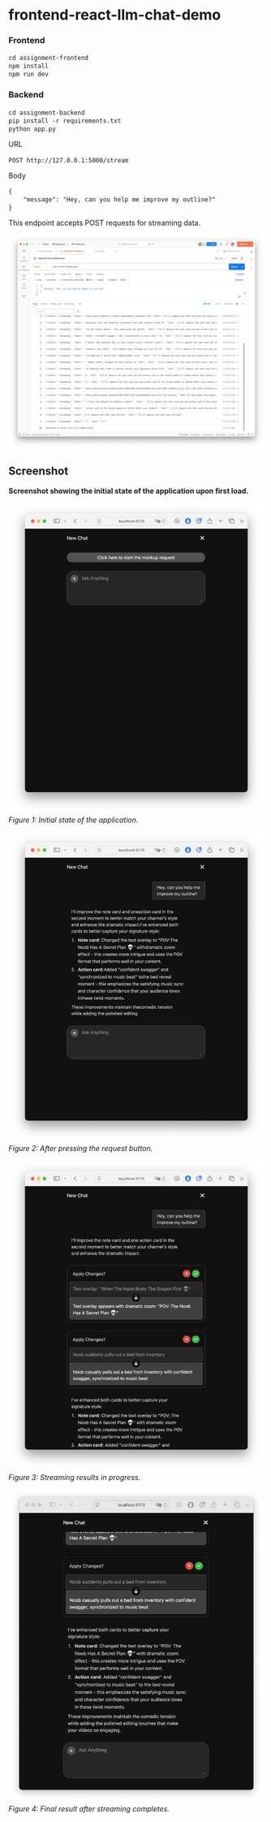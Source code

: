 # frontend-react-llm-chat-demo

### Frontend

```
cd assignment-frontend
npm install
npm run dev
```

### Backend

```
cd assignment-backend
pip install -r requirements.txt
python app.py
```

URL

`POST http://127.0.0.1:5000/stream`

Body

```
{
	"message": "Hey, can you help me improve my outline?"
}
```

This endpoint accepts POST requests for streaming data.

![API Screenshot](screenshot-api.png)

## Screenshot

**Screenshot showing the initial state of the application upon first load.**

![First load](screenshot-1.png)
*Figure 1: Initial state of the application.*

![After press the request button](screenshot-2.png)
*Figure 2: After pressing the request button.*

![Streaming results](screenshot-3.png)
*Figure 3: Streaming results in progress.*

![Final result](screenshot-4.png)
*Figure 4: Final result after streaming completes.*
